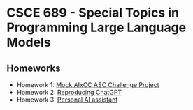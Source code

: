 # CSCE 689 - Special Topics in Programming Large Language Models

## Homeworks
* Homework 1: [Mock AIxCC ASC Challenge Project](./homeworks/hw1)
* Homework 2: [Reproducing ChatGPT](./homeworks/hw2)
* Homework 3: [Personal AI assistant](./homeworks/hw3)
